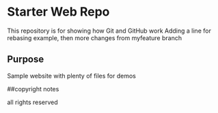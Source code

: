 # Starter Web Repo

This repository is for showing how Git and GitHub work
Adding a line for rebasing example,
then more changes from myfeature branch

## Purpose

Sample website with plenty of files for demos

##copyright notes

all rights reserved